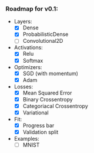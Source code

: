 ### Roadmap for v0.1:

- Layers:
    - [x] Dense
    - [x] ProbabilisticDense
    - [ ] Convolutional2D
- Activations:
    - [x] Relu
    - [x] Softmax
- Optimizers:
    - [x] SGD (with momentum)
    - [x] Adam
- Losses:
    - [x] Mean Squared Error
    - [x] Binary Crossentropy
    - [x] Categoriacal Crossentropy
    - [x] Variational
- Fit:
    - [x] Progress bar
    - [x] Validation split
- Examples:
    - [ ] MNIST
